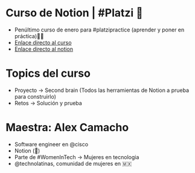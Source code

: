 # Curso de Notion | #Platzi 💚
* Penúltimo curso de enero para #platzipractice (aprender y poner en práctica)👩‍💻
* [Enlace directo al curso](https://platzi.com/cursos/notion/)
* [Enlace directo al notion](https://www.notion.so/Platzi-Practice-d061d5695fbf40ba983f8d2577e26b0b)
# Topics del curso
* Proyecto -> Second brain (Todos las herramientas de Notion a prueba para construirlo)
* Retos -> Solución y prueba

# Maestra: Alex Camacho
* Software engineer en @cisco
* Notion (🌟)
* Parte de #WomenInTech -> Mujeres en tecnologia
* @technolatinas, comunidad de mujeres en 🇲🇽

  
